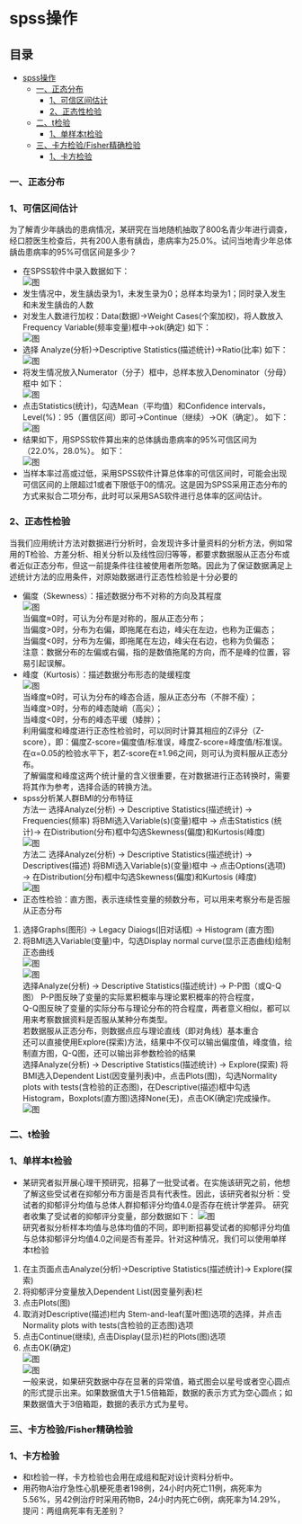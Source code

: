 spss操作
=========

## 目录
* [spss操作](#spss操作)
	* [一、正态分布](#一正态分布)
		* [1、可信区间估计](#1可信区间估计)
		* [2、正态性检验](#2正态性检验)
	* [二、t检验](#二t检验)
		* [1、单样本t检验](#1单样本t检验)
    * [三、卡方检验/Fisher精确检验](#三卡方检验/Fisher精确检验)
        * [1、卡方检验](#1卡方检验)
### 一、正态分布
### 1、可信区间估计
为了解青少年龋齿的患病情况，某研究在当地随机抽取了800名青少年进行调查，经口腔医生检查后，共有200人患有龋齿，患病率为25.0%。试问当地青少年总体龋齿患病率的95%可信区间是多少？
- 在SPSS软件中录入数据如下：<br>
![图](/img/1/1-1.jpg)
- 发生情况中，发生龋齿录为1，未发生录为0；总样本均录为1；同时录入发生和未发生龋齿的人数
- 对发生人数进行加权：Data(数据)→Weight Cases(个案加权)，将人数放入Frequency Variable(频率变量)框中→ok(确定) 如下：<br>
![图](/img/1/1-2.jpg)
- 选择 Analyze(分析)→Descriptive Statistics(描述统计)→Ratio(比率) 如下：<br>
![图](/img/1/1-3.jpg)
- 将发生情况放入Numerator（分子）框中，总样本放入Denominator（分母）框中 如下：<br>
![图](/img/1/1-4.jpg)
- 点击Statistics(统计)，勾选Mean（平均值）和Confidence intervals，Level(%)：95（置信区间）即可→Continue（继续）→OK（确定）。 如下：<br>
![图](/img/1/1-5.jpg)
- 结果如下，用SPSS软件算出来的总体龋齿患病率的95%可信区间为（22.0%，28.0%）。 如下：<br>
![图](/img/1/1-6.jpg)
- 当样本率过高或过低，采用SPSS软件计算总体率的可信区间时，可能会出现可信区间的上限超过1或者下限低于0的情况。这是因为SPSS采用正态分布的方式来拟合二项分布，此时可以采用SAS软件进行总体率的区间估计。
### 2、正态性检验
当我们应用统计方法对数据进行分析时，会发现许多计量资料的分析方法，例如常用的T检验、方差分析、相关分析以及线性回归等等，都要求数据服从正态分布或者近似正态分布，但这一前提条件往往被使用者所忽略。因此为了保证数据满足上述统计方法的应用条件，对原始数据进行正态性检验是十分必要的
- 偏度（Skewness）：描述数据分布不对称的方向及其程度<br>
![图](/img/1/2-1.jpg)<br>
当偏度≈0时，可认为分布是对称的，服从正态分布；<br>
当偏度>0时，分布为右偏，即拖尾在右边，峰尖在左边，也称为正偏态；<br>
当偏度<0时，分布为左偏，即拖尾在左边，峰尖在右边，也称为负偏态；<br>
注意：数据分布的左偏或右偏，指的是数值拖尾的方向，而不是峰的位置，容易引起误解。
- 峰度（Kurtosis）：描述数据分布形态的陡缓程度<br>
![图](/img/1/2-2.jpg)<br>
当峰度≈0时，可认为分布的峰态合适，服从正态分布（不胖不瘦）；<br>
当峰度>0时，分布的峰态陡峭（高尖）；<br>
当峰度<0时，分布的峰态平缓（矮胖）；<br>
利用偏度和峰度进行正态性检验时，可以同时计算其相应的Z评分（Z-score），即：偏度Z-score=偏度值/标准误，峰度Z-score=峰度值/标准误。<br>
在α=0.05的检验水平下，若Z-score在±1.96之间，则可认为资料服从正态分布。<br>
了解偏度和峰度这两个统计量的含义很重要，在对数据进行正态转换时，需要将其作为参考，选择合适的转换方法。
- spss分析某人群BMI的分布特征<br>
方法一 选择Analyze(分析) → Descriptive Statistics(描述统计) → Frequencies(频率)
将BMI选入Variable(s)(变量)框中 → 点击Statistics (统计)→ 在Distribution(分布)框中勾选Skewness(偏度)和Kurtosis(峰度)<br>
![图](/img/1/2-3.jpg)<br>
方法二 
选择Analyze(分析) → Descriptive Statistics(描述统计) → Descriptives(描述)
将BMI选入Variable(s)(变量)框中 → 点击Options(选项) → 在Distribution(分布)框中勾选Skewness(偏度)和Kurtosis (峰度)<br>
![图](/img/1/2-4.jpg)<br>
- 正态性检验：直方图，表示连续性变量的频数分布，可以用来考察分布是否服从正态分布<br>
1) 选择Graphs(图形) → Legacy Diaiogs(旧对话框) → Histogram (直方图)<br>
2) 将BMI选入Variable(变量)中，勾选Display normal curve(显示正态曲线)绘制正态曲线 <br>
![图](/img/1/2-5.jpg)<br>
![图](/img/1/2-6.jpg)<br>
选择Analyze(分析) → Descriptive Statistics(描述统计) → P-P图（或Q-Q图）
P-P图反映了变量的实际累积概率与理论累积概率的符合程度，<br>
Q-Q图反映了变量的实际分布与理论分布的符合程度，两者意义相似，都可以用来考察数据资料是否服从某种分布类型。<br>
若数据服从正态分布，则数据点应与理论直线（即对角线）基本重合<br>
还可以直接使用Explore(探索)方法，结果中不仅可以输出偏度值，峰度值，绘制直方图，Q-Q图，还可以输出非参数检验的结果<br>
选择Analyze(分析) → Descriptive Statistics(描述统计) → Explore(探索)
将BMI选入Dependent List(因变量列表)中，点击Plots(图)，勾选Normality plots with tests(含检验的正态图)，在Descriptive(描述)框中勾选Histogram，Boxplots(直方图)选择None(无)，点击OK(确定)完成操作。<br>
![图](/img/1/2-7.jpg)<br>
### 二、t检验
### 1、单样本t检验
- 某研究者拟开展心理干预研究，招募了一批受试者。在实施该研究之前，他想了解这些受试者在抑郁分布方面是否具有代表性。因此，该研究者拟分析：受试者的抑郁评分均值与总体人群抑郁评分均值4.0是否存在统计学差异。
研究者收集了受试者的抑郁评分变量，部分数据如下：
![图](/img/1/2-8.jpg)<br>
研究者拟分析样本均值与总体均值的不同，即判断招募受试者的抑郁评分均值与总体抑郁评分均值4.0之间是否有差异。针对这种情况，我们可以使用单样本t检验<br>
1) 在主页面点击Analyze(分析)→Descriptive Statistics(描述统计)→ Explore(探索)<br>
2) 将抑郁评分变量放入Dependent List(因变量列表)栏<br>
3) 点击Plots(图)<br>
4) 取消对Descriptive(描述)栏内 Stem-and-leaf(茎叶图)选项的选择，并点击Normality plots with tests(含检验的正态图)选项<br>
5) 点击Continue(继续), 点击Display(显示)栏的Plots(图)选项<br>
6) 点击OK(确定)<br>
![图](/img/1/2-9.jpg)<br>
![图](/img/1/2-10.jpg)<br>
一般来说，如果研究数据中存在显著的异常值，箱式图会以星号或者空心圆点的形式提示出来。如果数据值大于1.5倍箱距，数据的表示方式为空心圆点；如果数据值大于3倍箱距，数据的表示方式为星号。
### 三、卡方检验/Fisher精确检验
### 1、卡方检验
- 和t检验一样，卡方检验也会用在成组和配对设计资料分析中。
- 用药物A治疗急性心肌梗死患者198例，24小时内死亡11例，病死率为5.56%，另42例治疗时采用药物B，24小时内死亡6例，病死率为14.29%，提问：两组病死率有无差别？
